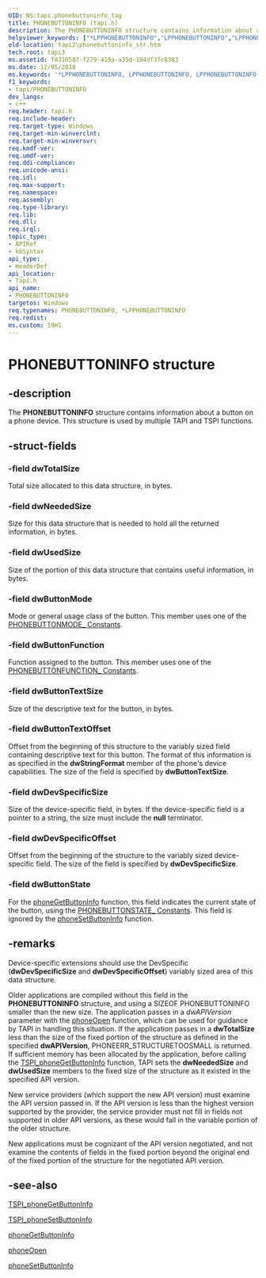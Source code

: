 ```yaml
---
UID: NS:tapi.phonebuttoninfo_tag
title: PHONEBUTTONINFO (tapi.h)
description: The PHONEBUTTONINFO structure contains information about a button on a phone device. This structure is used by multiple TAPI and TSPI functions.
helpviewer_keywords: ["*LPPHONEBUTTONINFO","LPPHONEBUTTONINFO","LPPHONEBUTTONINFO structure pointer [TAPI 2.2]","PHONEBUTTONINFO","PHONEBUTTONINFO structure [TAPI 2.2]","_tapi2_phonebuttoninfo_str","tapi/LPPHONEBUTTONINFO","tapi/PHONEBUTTONINFO","tapi2.phonebuttoninfo_str"]
old-location: tapi2\phonebuttoninfo_str.htm
tech.root: tapi3
ms.assetid: f8316587-f279-419a-a35d-194df3fc8383
ms.date: 12/05/2018
ms.keywords: '*LPPHONEBUTTONINFO, LPPHONEBUTTONINFO, LPPHONEBUTTONINFO structure pointer [TAPI 2.2], PHONEBUTTONINFO, PHONEBUTTONINFO structure [TAPI 2.2], _tapi2_phonebuttoninfo_str, tapi/LPPHONEBUTTONINFO, tapi/PHONEBUTTONINFO, tapi2.phonebuttoninfo_str'
f1_keywords:
- tapi/PHONEBUTTONINFO
dev_langs:
- c++
req.header: tapi.h
req.include-header: 
req.target-type: Windows
req.target-min-winverclnt: 
req.target-min-winversvr: 
req.kmdf-ver: 
req.umdf-ver: 
req.ddi-compliance: 
req.unicode-ansi: 
req.idl: 
req.max-support: 
req.namespace: 
req.assembly: 
req.type-library: 
req.lib: 
req.dll: 
req.irql: 
topic_type:
- APIRef
- kbSyntax
api_type:
- HeaderDef
api_location:
- Tapi.h
api_name:
- PHONEBUTTONINFO
targetos: Windows
req.typenames: PHONEBUTTONINFO, *LPPHONEBUTTONINFO
req.redist: 
ms.custom: 19H1
---
```


# PHONEBUTTONINFO structure


## -description


The 
<b>PHONEBUTTONINFO</b> structure contains information about a button on a phone device. This structure is used by multiple TAPI and TSPI functions.


## -struct-fields




### -field dwTotalSize

Total size allocated to this data structure, in bytes.


### -field dwNeededSize

Size for this data structure that is needed to hold all the returned information, in bytes.


### -field dwUsedSize

Size of the portion of this data structure that contains useful information, in bytes.


### -field dwButtonMode

Mode or general usage class of the button. This member uses one of the 
<a href="https://docs.microsoft.com/windows/desktop/Tapi/phonebuttonmode--constants">PHONEBUTTONMODE_ Constants</a>.


### -field dwButtonFunction

Function assigned to the button. This member uses one of the 
<a href="https://docs.microsoft.com/windows/desktop/Tapi/phonebuttonfunction--constants">PHONEBUTTONFUNCTION_ Constants</a>.


### -field dwButtonTextSize

Size of the descriptive text for the button, in bytes.


### -field dwButtonTextOffset

Offset from the beginning of this structure to the variably sized field containing descriptive text for this button. The format of this information is as specified in the <b>dwStringFormat</b> member of the phone's device capabilities. The size of the field is specified by <b>dwButtonTextSize</b>.


### -field dwDevSpecificSize

Size of the device-specific field, in bytes. If the device-specific field is a pointer to a string, the size must include the <b>null</b> terminator.


### -field dwDevSpecificOffset

Offset from the beginning of the structure to the variably sized device-specific field. The size of the field is specified by <b>dwDevSpecificSize</b>.


### -field dwButtonState

For the 
<a href="https://docs.microsoft.com/windows/desktop/api/tapi/nf-tapi-phonegetbuttoninfo">phoneGetButtonInfo</a> function, this field indicates the current state of the button, using the 
<a href="https://docs.microsoft.com/windows/desktop/Tapi/phonebuttonstate--constants">PHONEBUTTONSTATE_ Constants</a>. This field is ignored by the 
<a href="https://docs.microsoft.com/windows/desktop/api/tapi/nf-tapi-phonesetbuttoninfo">phoneSetButtonInfo</a> function.


## -remarks



Device-specific extensions should use the DevSpecific (<b>dwDevSpecificSize</b> and <b>dwDevSpecificOffset</b>) variably sized area of this data structure.

Older applications are compiled without this field in the 
<b>PHONEBUTTONINFO</b> structure, and using a SIZEOF PHONEBUTTONINFO smaller than the new size. The application passes in a <i>dwAPIVersion</i> parameter with the 
<a href="https://docs.microsoft.com/windows/desktop/api/tapi/nf-tapi-phoneopen">phoneOpen</a> function, which can be used for guidance by TAPI in handling this situation. If the application passes in a <b>dwTotalSize</b> less than the size of the fixed portion of the structure as defined in the specified <b>dwAPIVersion</b>, PHONEERR_STRUCTURETOOSMALL is returned. If sufficient memory has been allocated by the application, before calling the 
<a href="https://docs.microsoft.com/windows/desktop/api/tspi/nf-tspi-tspi_phonegetbuttoninfo">TSPI_phoneGetButtonInfo</a> function, TAPI sets the <b>dwNeededSize</b> and <b>dwUsedSize</b> members to the fixed size of the structure as it existed in the specified API version.

New service providers (which support the new API version) must examine the API version passed in. If the API version is less than the highest version supported by the provider, the service provider must not fill in fields not supported in older API versions, as these would fall in the variable portion of the older structure.

New applications must be cognizant of the API version negotiated, and not examine the contents of fields in the fixed portion beyond the original end of the fixed portion of the structure for the negotiated API version.




## -see-also




<a href="https://docs.microsoft.com/windows/desktop/api/tspi/nf-tspi-tspi_phonegetbuttoninfo">TSPI_phoneGetButtonInfo</a>



<a href="https://docs.microsoft.com/windows/desktop/api/tspi/nf-tspi-tspi_phonesetbuttoninfo">TSPI_phoneSetButtonInfo</a>



<a href="https://docs.microsoft.com/windows/desktop/api/tapi/nf-tapi-phonegetbuttoninfo">phoneGetButtonInfo</a>



<a href="https://docs.microsoft.com/windows/desktop/api/tapi/nf-tapi-phoneopen">phoneOpen</a>



<a href="https://docs.microsoft.com/windows/desktop/api/tapi/nf-tapi-phonesetbuttoninfo">phoneSetButtonInfo</a>
 

 


